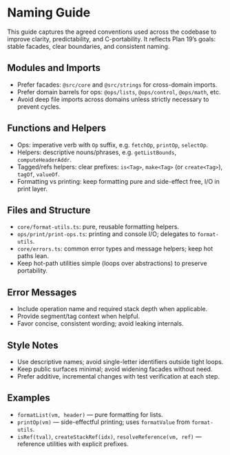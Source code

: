 # Naming Guide

This guide captures the agreed conventions used across the codebase to improve clarity, predictability, and C-portability. It reflects Plan 19’s goals: stable facades, clear boundaries, and consistent naming.

## Modules and Imports
- Prefer facades: `@src/core` and `@src/strings` for cross-domain imports.
- Prefer domain barrels for ops: `@ops/lists`, `@ops/control`, `@ops/math`, etc.
- Avoid deep file imports across domains unless strictly necessary to prevent cycles.

## Functions and Helpers
- Ops: imperative verb with `Op` suffix, e.g. `fetchOp`, `printOp`, `selectOp`.
- Helpers: descriptive nouns/phrases, e.g. `getListBounds`, `computeHeaderAddr`.
- Tagged/refs helpers: clear prefixes: `is<Tag>`, `make<Tag>` (or `create<Tag>`), `tagOf`, `valueOf`.
- Formatting vs printing: keep formatting pure and side-effect free, I/O in print layer.

## Files and Structure
- `core/format-utils.ts`: pure, reusable formatting helpers.
- `ops/print/print-ops.ts`: printing and console I/O; delegates to `format-utils`.
- `core/errors.ts`: common error types and message helpers; keep hot paths lean.
- Keep hot-path utilities simple (loops over abstractions) to preserve portability.

## Error Messages
- Include operation name and required stack depth when applicable.
- Provide segment/tag context when helpful.
- Favor concise, consistent wording; avoid leaking internals.

## Style Notes
- Use descriptive names; avoid single-letter identifiers outside tight loops.
- Keep public surfaces minimal; avoid widening facades without need.
- Prefer additive, incremental changes with test verification at each step.

## Examples
- `formatList(vm, header)` — pure formatting for lists.
- `printOp(vm)` — side-effectful printing; uses `formatValue` from `format-utils`.
- `isRef(tval)`, `createStackRef(idx)`, `resolveReference(vm, ref)` — reference utilities with explicit prefixes.
